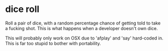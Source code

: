 dice roll
=========

Roll a pair of dice, with a random percentage chance of getting told to take a fucking shot. This is what happens when a developer doesn't own dice.

This will probably only work on OSX due to 'afplay' and 'say' hard-coded in. This is far too stupid to bother with portability.
